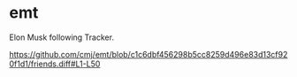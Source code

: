 # emt
Elon Musk following Tracker.

https://github.com/cmj/emt/blob/c1c6dbf456298b5cc8259d496e83d13cf920f1d1/friends.diff#L1-L50
